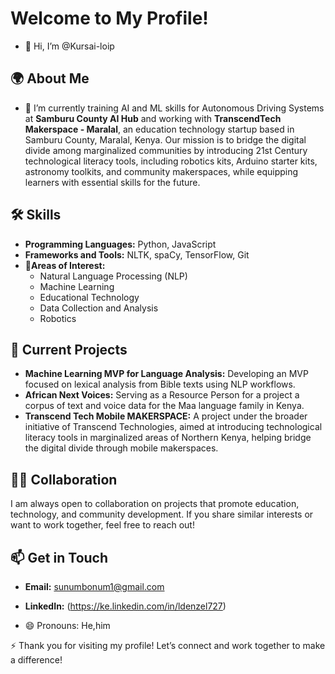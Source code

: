# Welcome to My Profile!
- 👋 Hi, I’m @Kursai-loip

## 🌍 About Me
- 🌱 I’m currently training AI and ML skills for Autonomous Driving Systems at **Samburu County AI Hub** and working with **TranscendTech Makerspace - Maralal**, an education technology startup based in Samburu County, Maralal, Kenya. Our mission is to bridge the digital divide among marginalized communities by introducing 21st Century technological literacy tools, including robotics kits, Arduino starter kits, astronomy toolkits, and community makerspaces, while equipping learners with essential skills for the future.

## 🛠️ Skills
- **Programming Languages:** Python, JavaScript
- **Frameworks and Tools:** NLTK, spaCy, TensorFlow, Git
- 👀**Areas of Interest:**
  - Natural Language Processing (NLP)
  - Machine Learning
  - Educational Technology
  - Data Collection and Analysis
  - Robotics

## 🌟 Current Projects
- **Machine Learning MVP for Language Analysis:** Developing an MVP focused on lexical analysis from Bible texts using NLP workflows.
- **African Next Voices:** Serving as a Resource Person for a project a corpus of text and voice data for the Maa language family in Kenya.
- **Transcend Tech Mobile MAKERSPACE:** A project under the broader initiative of Transcend Technologies, aimed at introducing technological literacy tools in marginalized areas of Northern Kenya, helping bridge the digital divide through mobile makerspaces.

## 🤝💞️ Collaboration
I am always open to collaboration on projects that promote education, technology, and community development. If you share similar interests or want to work together, feel free to reach out!

## 📫 Get in Touch
- **Email:** [sunumbonum1@gmail.com](mailto:sunumbonum1@gmail.com)
- **LinkedIn:** (https://ke.linkedin.com/in/ldenzel727)


- 😄 Pronouns: He,him

⚡ Thank you for visiting my profile! Let’s connect and work together to make a difference!
<!---
Kursai-loip/Kursai-loip is a ✨ special ✨ repository because its `README.md` (this file) appears on your GitHub profile.
You can click the Preview link to take a look at your changes.
--->
